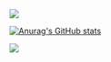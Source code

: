 <img src="https://capsule-render.vercel.app/api?type=waving&color=191970&height=150&section=header" />

[![Anurag's GitHub stats](https://github-readme-stats.vercel.app/api?username=Goonerd17)](https://github.com/anuraghazra/github-readme-stats)

<img src="https://capsule-render.vercel.app/api?type=waving&color=191970&height=150&section=footer" />

<!--
**Goonerd17/Goonerd17** is a ✨ _special_ ✨ repository because its `README.md` (this file) appears on your GitHub profile.

Here are some ideas to get you started:

- 🔭 I’m currently working on ...
- 🌱 I’m currently learning ...
- 👯 I’m looking to collaborate on ...
- 🤔 I’m looking for help with ...
- 💬 Ask me about ...
- 📫 How to reach me: ...
- 😄 Pronouns: ...
- ⚡ Fun fact: ...
-->
